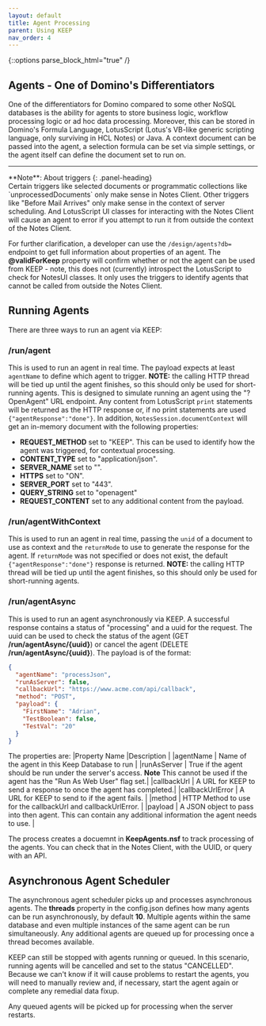 ```yaml
---
layout: default
title: Agent Processing
parent: Using KEEP
nav_order: 4
---
```


{::options parse_block_html="true" /}

## Agents - One of Domino's Differentiators

One of the differentiators for Domino compared to some other NoSQL databases is the ability for agents to store business logic, workflow processing logic or ad hoc data processing. Moreover, this can be stored in Domino's Formula Language, LotusScript (Lotus's VB-like generic scripting language, only surviving in HCL Notes) or Java. A context document can be passed into the agent, a selection formula can be set via simple settings, or the agent itself can define the document set to run on.

---

<div class="panel panel-info">
**Note**: About triggers
{: .panel-heading}
<div class="panel-body">
Certain triggers like selected documents or programmatic collections like `unprocessedDocuments` only make sense in Notes Client. Other triggers like "Before Mail Arrives" only make sense in the context of server scheduling. And LotusScript UI classes for interacting with the Notes Client will cause an agent to error if you attempt to run it from outside the context of the Notes Client.

For further clarification, a developer can use the `/design/agents?db=` endpoint to get full information about properties of an agent. The **@validForKeep** property will confirm whether or not the agent can be used from KEEP - note, this does not (currently) introspect the LotusScript to check for NotesUI classes. It only uses the triggers to identify agents that cannot be called from outside the Notes Client.

</div></div>

## Running Agents

There are three ways to run an agent via KEEP:

### **/run/agent**

This is used to run an agent in real time. The payload expects at least `agentName` to define which agent to trigger. **NOTE:** the calling HTTP thread will be tied up until the agent finishes, so this should only be used for short-running agents. This is designed to simulate running an agent using the "?OpenAgent" URL endpoint. Any content from LotusScript `print` statements will be returned as the HTTP response or, if no print statements are used `{"agentResponse":"done"}`. In addition, `NotesSession.documentContext` will get an in-memory document with the following properties:

- **REQUEST_METHOD** set to "KEEP". This can be used to identify how the agent was triggered, for contextual processing.
- **CONTENT_TYPE** set to "application/json".
- **SERVER_NAME** set to "".
- **HTTPS** set to "ON".
- **SERVER_PORT** set to "443".
- **QUERY_STRING** set to "openagent"
- **REQUEST_CONTENT** set to any additional content from the payload.

### **/run/agentWithContext**

This is used to run an agent in real time, passing the `unid` of a document to use as context and the `returnMode` to use to generate the response for the agent. If `returnMode` was not specified or does not exist, the default `{"agentResponse":"done"}` response is returned. **NOTE:** the calling HTTP thread will be tied up until the agent finishes, so this should only be used for short-running agents.

### **/run/agentAsync**

This is used to run an agent asynchronously via KEEP. A successful response contains a status of "processing" and a uuid for the request. The uuid can be used to check the status of the agent (GET **/run/agentAsync/{uuid}**) or cancel the agent (DELETE **/run/agentAsync/{uuid}**). The payload is of the format:

```json
{
  "agentName": "processJson",
  "runAsServer": false,
  "callbackUrl": "https://www.acme.com/api/callback",
  "method": "POST",
  "payload": {
    "FirstName": "Adrian",
    "TestBoolean": false,
    "TestVal": "20"
  }
}
```

The properties are:
|Property Name |Description |
|agentName | Name of the agent in this Keep Database to run |
|runAsServer | True if the agent should be run under the server's access. **Note** This cannot be used if the agent has the "Run As Web User" flag set.|
|callbackUrl | A URL for KEEP to send a response to once the agent has completed.|
|callbackUrlError | A URL for KEEP to send to if the agent fails. |
|method | HTTP Method to use for the callbackUrl and callbackUrlError. |
|payload | A JSON object to pass into then agent. This can contain any additional information the agent needs to use. |

The process creates a docuemnt in **KeepAgents.nsf** to track processing of the agents. You can check that in the Notes Client, with the UUID, or query with an API.

## Asynchronous Agent Scheduler

The asynchronous agent scheduler picks up and processes asynchronous agents. The **threads** property in the config.json defines how many agents can be run asynchronously, by default **10**. Multiple agents within the same database and even multiple instances of the same agent can be run simultaneously. Any additional agents are queued up for processing once a thread becomes available.

KEEP can still be stopped with agents running or queued. In this scenario, running agents will be cancelled and set to the status "CANCELLED". Because we can't know if it will cause problems to restart the agents, you will need to manually review and, if necessary, start the agent again or complete any remedial data fixup.

Any queued agents will be picked up for processing when the server restarts.
